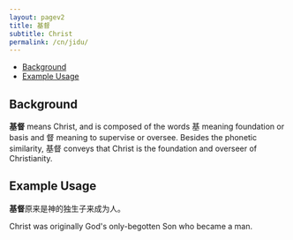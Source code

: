 ```yaml
---
layout: pagev2
title: 基督
subtitle: Christ
permalink: /cn/jidu/
---
```

- [Background](#background)
- [Example Usage](#example-usage)

## Background

**基督** means Christ, and is composed of the words 基 meaning foundation or basis and 督 meaning to supervise or oversee. Besides the phonetic similarity, 基督 conveys that Christ is the foundation and overseer of Christianity.

## Example Usage

**基督**原来是神的独生子来成为人。

Christ was originally God's only-begotten Son who became a man.